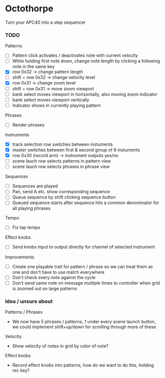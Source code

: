 
# Octothorpe

Turn your APC40 into a step sequencer


### TODO 
Patterns
- [ ] Pattern click activates / deactivates note with current velocity
- [ ] While holding first note down, change note length by clicking a following note in the same key
- [X] row 0x32 -> change pattern length
- [ ] shift + row 0x32 -> change velocity level
- [X] row 0x31 -> change zoom level
- [ ] shift + row 0x31 -> move zoom viewport
- [ ] bank select moves viewport in horizontally, also moving zoom indicator
- [ ] bank select moves viewport vertically
- [ ] Indicator shows in currently playing pattern

Phrases
- [ ] Render phrases

Instruments
- [X] track selection row switches between instuments
- [X] master switches between first & second group of 8 instuments
- [X] row 0x30 (record arm) -> instrument outputs yes/no
- [ ] scene lauch row selects patterns in pattern view
- [ ] scene lauch row selects phrases in phrase view

Sequences
- [ ] Sequences are played
- [ ] Pan, send A etc. show corresponding sequence
- [ ] Queue sequence by shift clicking sequence button
- [ ] Queued sequence starts after sequence hits a common denominator for all playing phrases

Tempo
- [ ] Fix tap tempo

Effect knobs
- [ ] Send knobs input to output directly for channel of selected instrument

Improvements
- [ ] Create one playable trait for pattern / phrase so we can treat them as one and don't have to use match everywhere
- [ ] Don't check every note against the cycle
- [ ] Don't send same note on message multiple times to controller when grid is zoomed out on large patterns

### Idea / unsure about
Patterns / Phrases
- We now have 5 phrases / patterns, 1 under every scene launch button, we could implement shift+up/down for scrolling through more of these

Velocity
- Show velocity of notes in grid by color of note?

Effect knobs
- Record effect knobs into patterns, how do we want to do this, holding rec key?
